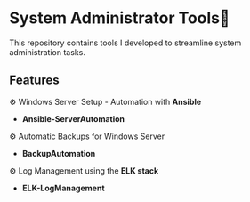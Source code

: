 # System Administrator Tools🚀

This repository contains tools I developed to streamline system administration tasks.

## Features

⚙️ Windows Server Setup - Automation with **Ansible**
- **Ansible-ServerAutomation**

⚙️ Automatic Backups for Windows Server
- **BackupAutomation**

⚙️ Log Management using the **ELK stack**
- **ELK-LogManagement**
